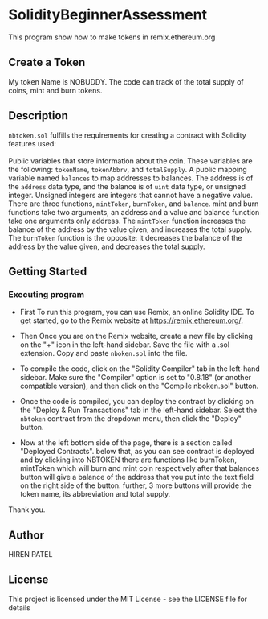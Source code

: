 # SolidityBeginnerAssessment
This program show how to make tokens in remix.ethereum.org 

## Create a Token
My token Name is NOBUDDY.
The code can track of the total supply of coins, mint and burn tokens. 

## Description

`nbtoken.sol` fulfills the requirements for creating a contract with Solidity features used:\
\
Public variables that store information about the coin. These variables are the following: `tokenName`, `tokenAbbrv`, and `totalSupply`. A public mapping variable named `balances` to map addresses to balances. The address is of the `address` data type, and the balance is of `uint` data type, or unsigned integer.
Unsigned integers are integers that cannot have a negative value.
There are three functions, `mintToken`, `burnToken`, and `balance`. 
mint and burn functions take two arguments, an address and a value and balance function take one arguments only address.
The `mintToken` function increases the balance of the address by the value given, and increases the total supply.
The `burnToken` function is the opposite: it decreases the balance of the address by the value given, and decreases the total supply.

## Getting Started

### Executing program

- First To run this program, you can use Remix, an online Solidity IDE. To get started, go to the Remix website at https://remix.ethereum.org/.

- Then Once you are on the Remix website, create a new file by clicking on the "+" icon in the left-hand sidebar. Save the file with a .sol extension. Copy and paste `nboken.sol` into the file.

- To compile the code, click on the "Solidity Compiler" tab in the left-hand sidebar. Make sure the "Compiler" option is set to "0.8.18" (or another compatible version), and then click on the "Compile nboken.sol" button.

- Once the code is compiled, you can deploy the contract by clicking on the "Deploy & Run Transactions" tab in the left-hand sidebar. Select the `nbtoken` contract from the dropdown menu, then click the "Deploy" button.

- Now at the left bottom side of the page, there is a section called "Deployed Contracts". below that, as you can see contract is deployed and by clicking into NBTOKEN there are functions like burnToken, mintToken which will burn and mint coin respectively after that balances button will give a balance of the address that you put into the text field on the right side of the button. further, 3 more buttons will provide the token name, its abbreviation and total supply.

Thank you.

## Author

HIREN PATEL

## License

This project is licensed under the MIT License - see the LICENSE file for details
